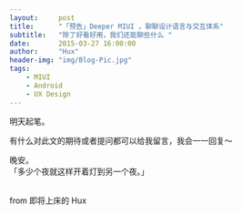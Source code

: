 ```yaml
---
layout:     post
title:      "「预告」Deeper MIUI ，聊聊设计语言与交互体系"
subtitle:   "除了好看好用，我们还能聊些什么 "
date:       2015-03-27 16:00:00
author:     "Hux"
header-img: "img/Blog-Pic.jpg"
tags:
    - MIUI
    - Android
    - UX Design
---
```


明天起笔。

有什么对此文的期待或者提问都可以给我留言，我会一一回复～

晚安。  
「多少个夜就这样开着灯到另一个夜。」

<br>
from 即将上床的 Hux

